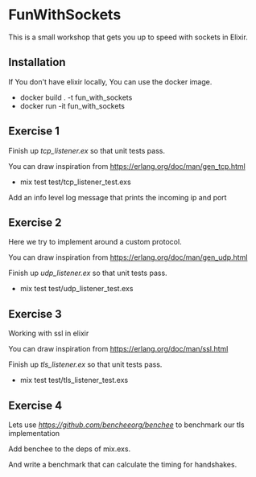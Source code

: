 # FunWithSockets

This is a small workshop that gets you up to speed with sockets in Elixir.

## Installation

If You don't have elixir locally, You can use the docker image.

 * docker build . -t fun_with_sockets
 * docker run -it fun_with_sockets

## Exercise 1

Finish up *tcp_listener.ex* so that unit tests pass.

You can draw inspiration from https://erlang.org/doc/man/gen_tcp.html


* mix test test/tcp_listener_test.exs

Add an info level log message that prints the incoming ip and port

## Exercise 2

Here we try to implement around a custom protocol.

You can draw inspiration from https://erlang.org/doc/man/gen_udp.html

Finish up *udp_listener.ex* so that unit tests pass.

* mix test test/udp_listener_test.exs

## Exercise 3

Working with ssl in elixir

You can draw inspiration from https://erlang.org/doc/man/ssl.html

Finish up *tls_listener.ex* so that unit tests pass.

* mix test test/tls_listener_test.exs

## Exercise 4

Lets use *https://github.com/bencheeorg/benchee* to benchmark our tls implementation

Add benchee to the deps of mix.exs.

And write a benchmark that can calculate the timing for handshakes.
